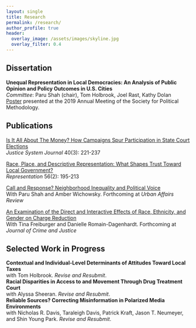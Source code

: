 ```yaml
---
layout: single
title: Research
permalink: /research/
author_profile: true
header:
  overlay_image: /assets/images/skyline.jpg
  overlay_filter: 0.4
---
```


## Dissertation

**Unequal Representation in Local Democracies: An Analysis of Public Opinion and Policy Outcomes in U.S. Cities** <br>
_Committee_: Paru Shah (chair), Tom Holbrook, Joel Rast, Kathy Dolan <br>
[Poster](https://ajheideman.github.io/Heideman_PolMeth19_Poster.pdf) presented at the 2019 Annual Meeting of the Society for Political Methodology.
<!--<a href="https://ajheideman.github.io/ajheideman.github.io/resources/Heideman_PolMeth19_Poster.pdf" target="_blank">Poster </a> presented at the 2019 annual meeting of the Society for Political Methodology. <br> -->


## Publications
<!-- <a href="https://ajheideman.github.io/ajheideman.github.io/resources/Is It All About the Money How Campaigns Spur Participation in State Court Elections.pdf" target="_blank">**Is It All About The Money? How Campaigns Spur Participation in State Court Elections** </a> -->
[Is It All About The Money? How Campaigns Spur Participation in State Court Elections](https://ajheideman.github.io/Is_It_All_About_the_Money.pdf)
<br>
_Justice System Journal_ 40(3): 221-237


[Race, Place, and Descriptive Representation: What Shapes Trust Toward Local Government?](https://ajheideman.github.io/Race_Place_Representation.pdf)
<br>
_Representation_ 56(2): 195-213

[Call and Response? Neighborhood Inequality and Political Voice](https://ajheideman.github.io/CallandResponse.pdf) <br>
With Paru Shah and Amber Wichowsky. Forthcoming at _Urban Affairs Review_ 

[An Examination of the Direct and Interactive Effects of Race, Ethnicity, and Gender on Charge Reduction](https://ajheideman.github.io/chargereduction.pdf) <br>
With Tina Freiburger and Danielle Romain-Dagenhardt. Forthcoming at _Journal of Crime and Justice_

## Selected Work in Progress
**Contextual and Individual-Level Determinants of Attitudes Toward Local Taxes** <br>
with Tom Holbrook. _Revise and Resubmit_.<br>
**Racial Disparities in Access to and Movement Through Drug Treatment Court** <br> 
with Alyssa Sheeran. _Revise and Resubmit_. <br>
**Reliable Sources? Correcting Misinformation in Polarized Media Environments** <br>
with Nicholas R. Davis, Taraleigh Davis, Patrick Kraft, Jason T. Neumeyer, and Shin Young Park. _Revise and Resubmit_.<br>
  

